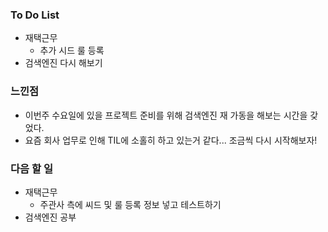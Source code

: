 ### To Do List

-  재택근무
   -  추가 시드 룰 등록
-  검색엔진 다시 해보기

  

### 느낀점

- 이번주 수요일에 있을 프로젝트 준비를 위해 검색엔진 재 가동을 해보는 시간을 갖었다.
- 요즘 회사 업무로 인해 TIL에 소홀히 하고 있는거 같다... 조금씩 다시 시작해보자!



### 다음 할 일

-  재택근무
   -  주관사 측에 씨드 및 룰 등록 정보 넣고 테스트하기
-  검색엔진 공부

